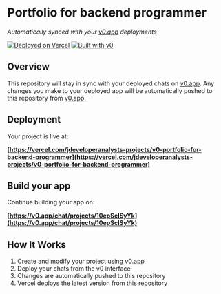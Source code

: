 # Portfolio for backend programmer

*Automatically synced with your [v0.app](https://v0.app) deployments*

[![Deployed on Vercel](https://img.shields.io/badge/Deployed%20on-Vercel-black?style=for-the-badge&logo=vercel)](https://vercel.com/jdeveloperanalysts-projects/v0-portfolio-for-backend-programmer)
[![Built with v0](https://img.shields.io/badge/Built%20with-v0.app-black?style=for-the-badge)](https://v0.app/chat/projects/10epScISyYk)

## Overview

This repository will stay in sync with your deployed chats on [v0.app](https://v0.app).
Any changes you make to your deployed app will be automatically pushed to this repository from [v0.app](https://v0.app).

## Deployment

Your project is live at:

**[https://vercel.com/jdeveloperanalysts-projects/v0-portfolio-for-backend-programmer](https://vercel.com/jdeveloperanalysts-projects/v0-portfolio-for-backend-programmer)**

## Build your app

Continue building your app on:

**[https://v0.app/chat/projects/10epScISyYk](https://v0.app/chat/projects/10epScISyYk)**

## How It Works

1. Create and modify your project using [v0.app](https://v0.app)
2. Deploy your chats from the v0 interface
3. Changes are automatically pushed to this repository
4. Vercel deploys the latest version from this repository